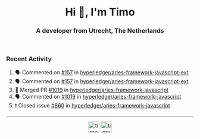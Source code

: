 <h1 align="center">Hi 👋, I'm Timo</h1>
<h3 align="center">A developer from Utrecht, The Netherlands</h3>
<br/>
<!-- https://github.com/rahuldkjain/github-profile-readme-generator --!>

<!--  <p align="left"><img src="https://github-readme-stats.vercel.app/api?username=timoglastra&show_icons=true&count_private=true&" alt="timoglastra" /></p> --!>

<!--
Github language stats
<p align="left"><img src="https://github-readme-stats.vercel.app/api/top-langs/?username=timoglastra&layout=compact" alt="timoglastra" /><p>
-->

<!-- Codestats language stats -->
<!-- <p align="left"><img src="https://codestats-readme.vercel.app/api/top-langs/?username=timoglastra&layout=compact&language_count=12" alt="timoglastra" /><p>    --!>
  
<h3>Recent Activity</h3>

<!--START_SECTION:activity-->
1. 🗣 Commented on [#157](https://github.com/hyperledger/aries-framework-javascript-ext/issues/157) in [hyperledger/aries-framework-javascript-ext](https://github.com/hyperledger/aries-framework-javascript-ext)
2. 🗣 Commented on [#157](https://github.com/hyperledger/aries-framework-javascript-ext/issues/157) in [hyperledger/aries-framework-javascript-ext](https://github.com/hyperledger/aries-framework-javascript-ext)
3. 🎉 Merged PR [#1019](https://github.com/hyperledger/aries-framework-javascript/pull/1019) in [hyperledger/aries-framework-javascript](https://github.com/hyperledger/aries-framework-javascript)
4. 🗣 Commented on [#1019](https://github.com/hyperledger/aries-framework-javascript/issues/1019) in [hyperledger/aries-framework-javascript](https://github.com/hyperledger/aries-framework-javascript)
5. ❗️ Closed issue [#860](https://github.com/hyperledger/aries-framework-javascript/issues/860) in [hyperledger/aries-framework-javascript](https://github.com/hyperledger/aries-framework-javascript)
<!--END_SECTION:activity-->

---

<p align="center">
<a href="https://twitter.com/timoglastra" target="blank"><img align="center" src="https://cdn.jsdelivr.net/npm/simple-icons@3.0.1/icons/twitter.svg" alt="timoglastra" height="30" width="30" /></a>
<a href="https://linkedin.com/in/timoglastra" target="blank"><img align="center" src="https://cdn.jsdelivr.net/npm/simple-icons@3.0.1/icons/linkedin.svg" alt="timoglastra" height="30" width="30" /></a>
</p>




